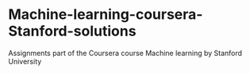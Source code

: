 # Machine-learning-coursera-Stanford-solutions

Assignments part of the Coursera course Machine learning by Stanford University
